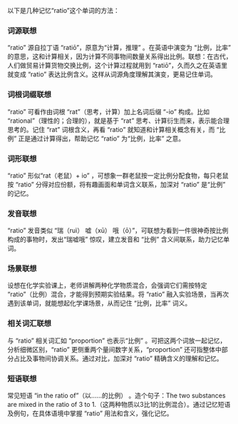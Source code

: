 以下是几种记忆“ratio”这个单词的方法：

### 词源联想
“ratio” 源自拉丁语 “ratiō”，原意为“计算，推理” 。在英语中演变为 “比例，比率” 的意思，这和计算相关，因为计算不同事物间数量关系得出比例。联想：在古代，人们做贸易计算货物交换比例，这个计算过程就用到 “ratiō”，久而久之在英语里就变成 “ratio” 表达比例含义。这样从词源角度理解其演变，更易记住单词。

### 词根词缀联想
“ratio” 可看作由词根 “rat”（思考，计算）加上名词后缀 “-io” 构成。比如 “rational”（理性的；合理的），就是基于 “rat” 思考、计算衍生而来，表示能合理思考的。记住 “rat” 词根含义，再看 “ratio” 就知道和计算相关概念有关，而 “比例” 正是通过计算得出，帮助记忆 “ratio” 为“比例，比率” 之意。

### 词形联想
“ratio” 形似“rat（老鼠）+ io” ，可想象一群老鼠按一定比例分配食物，每只老鼠按 “ratio” 分得对应份额，将有趣画面和单词含义联系，加深对 “ratio” 是“比例” 的记忆。

### 发音联想
“ratio” 发音类似 “瑞（ruì） 嘘（xū） 哦（ō）”，可联想为看到一件很神奇按比例构成的事物时，发出“瑞嘘哦” 惊叹，建立发音和 “比例” 含义间联系，助力记忆单词。

### 场景联想
设想在化学实验课上，老师讲解两种化学物质混合，会强调它们需按特定 “ratio”（比例）混合，才能得到预期实验结果。将 “ratio” 融入实验场景，当再次遇到该单词，就能想起化学课场景，从而记住 “比例，比率” 词义。

### 相关词汇联想
与 “ratio” 相关词汇如 “proportion” 也表示“比例” 。可把这两个词放一起记忆，分析细微区别，“ratio” 更侧重两个量间数字关系，“proportion” 还可指整体中部分占比及事物间协调关系。通过对比，加深对 “ratio” 精确含义的理解和记忆。

### 短语联想
常见短语 “in the ratio of”（以……的比例） 。造个句子：The two substances are mixed in the ratio of 3 to 1.（这两种物质以3比1的比例混合）。通过记忆短语及例句，在具体语境中掌握 “ratio” 用法和含义，强化记忆。 